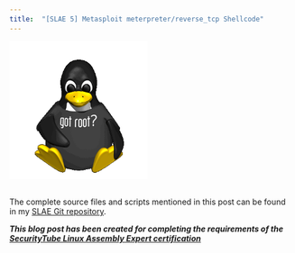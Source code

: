 ```yaml
---
title:  "[SLAE 5] Metasploit meterpreter/reverse_tcp Shellcode"
---
```


![Logo](/assets/images/tux-root.png)


##

The complete source files and scripts mentioned in this post can be found in my [SLAE Git repository](https://github.com/livz/slae).

**_This blog post has been created for completing the requirements of the [SecurityTube Linux Assembly Expert certification](www.securitytube-training.com/online-courses/securitytube-linux-assembly-expert/)_**
